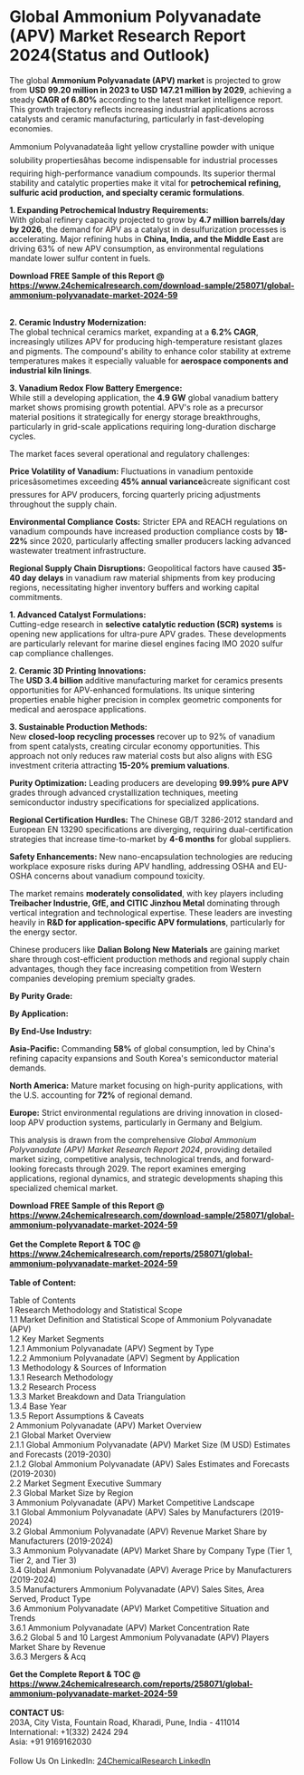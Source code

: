<h1>Global Ammonium Polyvanadate (APV) Market Research Report 2024(Status and Outlook)</h1><p>The global <strong>Ammonium Polyvanadate (APV) market</strong> is projected to grow from <strong>USD 99.20 million in 2023 to USD 147.21 million by 2029</strong>, achieving a steady <strong>CAGR of 6.80%</strong> according to the latest market intelligence report. This growth trajectory reflects increasing industrial applications across catalysts and ceramic manufacturing, particularly in fast-developing economies.</p><p>Ammonium Polyvanadateâa light yellow crystalline powder with unique solubility propertiesâhas become indispensable for industrial processes requiring high-performance vanadium compounds. Its superior thermal stability and catalytic properties make it vital for <strong>petrochemical refining, sulfuric acid production, and specialty ceramic formulations</strong>.</p><p><strong>1. Expanding Petrochemical Industry Requirements:</strong><br>
With global refinery capacity projected to grow by <strong>4.7 million barrels/day by 2026</strong>, the demand for APV as a catalyst in desulfurization processes is accelerating. Major refining hubs in <strong>China, India, and the Middle East</strong> are driving 63% of new APV consumption, as environmental regulations mandate lower sulfur content in fuels.</p><div><b>Download FREE Sample of this Report @ 
            <a href="https://www.24chemicalresearch.com/download-sample/258071/global-ammonium-polyvanadate-market-2024-59">
            https://www.24chemicalresearch.com/download-sample/258071/global-ammonium-polyvanadate-market-2024-59</a></b></div><br><p><strong>2. Ceramic Industry Modernization:</strong><br>
The global technical ceramics market, expanding at a <strong>6.2% CAGR</strong>, increasingly utilizes APV for producing high-temperature resistant glazes and pigments. The compound's ability to enhance color stability at extreme temperatures makes it especially valuable for <strong>aerospace components and industrial kiln linings</strong>.</p><p><strong>3. Vanadium Redox Flow Battery Emergence:</strong><br>
While still a developing application, the <strong>4.9 GW</strong> global vanadium battery market shows promising growth potential. APV's role as a precursor material positions it strategically for energy storage breakthroughs, particularly in grid-scale applications requiring long-duration discharge cycles.</p><p>The market faces several operational and regulatory challenges:</p><p><strong>Price Volatility of Vanadium:</strong> Fluctuations in vanadium pentoxide pricesâsometimes exceeding <strong>45% annual variance</strong>âcreate significant cost pressures for APV producers, forcing quarterly pricing adjustments throughout the supply chain.</p><p><strong>Environmental Compliance Costs:</strong> Stricter EPA and REACH regulations on vanadium compounds have increased production compliance costs by <strong>18-22%</strong> since 2020, particularly affecting smaller producers lacking advanced wastewater treatment infrastructure.</p><p><strong>Regional Supply Chain Disruptions:</strong> Geopolitical factors have caused <strong>35-40 day delays</strong> in vanadium raw material shipments from key producing regions, necessitating higher inventory buffers and working capital commitments.</p><p><strong>1. Advanced Catalyst Formulations:</strong><br>
Cutting-edge research in <strong>selective catalytic reduction (SCR) systems</strong> is opening new applications for ultra-pure APV grades. These developments are particularly relevant for marine diesel engines facing IMO 2020 sulfur cap compliance challenges.</p><p><strong>2. Ceramic 3D Printing Innovations:</strong><br>
The <strong>USD 3.4 billion</strong> additive manufacturing market for ceramics presents opportunities for APV-enhanced formulations. Its unique sintering properties enable higher precision in complex geometric components for medical and aerospace applications.</p><p><strong>3. Sustainable Production Methods:</strong><br>
New <strong>closed-loop recycling processes</strong> recover up to 92% of vanadium from spent catalysts, creating circular economy opportunities. This approach not only reduces raw material costs but also aligns with ESG investment criteria attracting <strong>15-20% premium valuations</strong>.</p><p><strong>Purity Optimization:</strong> Leading producers are developing <strong>99.99% pure APV</strong> grades through advanced crystallization techniques, meeting semiconductor industry specifications for specialized applications.</p><p><strong>Regional Certification Hurdles:</strong> The Chinese GB/T 3286-2012 standard and European EN 13290 specifications are diverging, requiring dual-certification strategies that increase time-to-market by <strong>4-6 months</strong> for global suppliers.</p><p><strong>Safety Enhancements:</strong> New nano-encapsulation technologies are reducing workplace exposure risks during APV handling, addressing OSHA and EU-OSHA concerns about vanadium compound toxicity.</p><p>The market remains <strong>moderately consolidated</strong>, with key players including <strong>Treibacher Industrie, GfE, and CITIC Jinzhou Metal</strong> dominating through vertical integration and technological expertise. These leaders are investing heavily in <strong>R&amp;D for application-specific APV formulations</strong>, particularly for the energy sector.</p><p>Chinese producers like <strong>Dalian Bolong New Materials</strong> are gaining market share through cost-efficient production methods and regional supply chain advantages, though they face increasing competition from Western companies developing premium specialty grades.</p><p><strong>By Purity Grade:</strong></p><p><strong>By Application:</strong></p><p><strong>By End-Use Industry:</strong></p><p><strong>Asia-Pacific:</strong> Commanding <strong>58%</strong> of global consumption, led by China's refining capacity expansions and South Korea's semiconductor material demands.</p><p><strong>North America:</strong> Mature market focusing on high-purity applications, with the U.S. accounting for <strong>72%</strong> of regional demand.</p><p><strong>Europe:</strong> Strict environmental regulations are driving innovation in closed-loop APV production systems, particularly in Germany and Belgium.</p><p>This analysis is drawn from the comprehensive <em>Global Ammonium Polyvanadate (APV) Market Research Report 2024</em>, providing detailed market sizing, competitive analysis, technological trends, and forward-looking forecasts through 2029. The report examines emerging applications, regional dynamics, and strategic developments shaping this specialized chemical market.</p><div><b>Download FREE Sample of this Report @ 
            <a href="https://www.24chemicalresearch.com/download-sample/258071/global-ammonium-polyvanadate-market-2024-59">
            https://www.24chemicalresearch.com/download-sample/258071/global-ammonium-polyvanadate-market-2024-59</a></b></div><br><div><b>Get the Complete Report & TOC @ 
            <a href="https://www.24chemicalresearch.com/reports/258071/global-ammonium-polyvanadate-market-2024-59">
            https://www.24chemicalresearch.com/reports/258071/global-ammonium-polyvanadate-market-2024-59</a></b></div><br>
            <b>Table of Content:</b><p>Table of Contents<br />
1 Research Methodology and Statistical Scope<br />
1.1 Market Definition and Statistical Scope of Ammonium Polyvanadate (APV)<br />
1.2 Key Market Segments<br />
1.2.1 Ammonium Polyvanadate (APV) Segment by Type<br />
1.2.2 Ammonium Polyvanadate (APV) Segment by Application<br />
1.3 Methodology & Sources of Information<br />
1.3.1 Research Methodology<br />
1.3.2 Research Process<br />
1.3.3 Market Breakdown and Data Triangulation<br />
1.3.4 Base Year<br />
1.3.5 Report Assumptions & Caveats<br />
2 Ammonium Polyvanadate (APV) Market Overview<br />
2.1 Global Market Overview<br />
2.1.1 Global Ammonium Polyvanadate (APV) Market Size (M USD) Estimates and Forecasts (2019-2030)<br />
2.1.2 Global Ammonium Polyvanadate (APV) Sales Estimates and Forecasts (2019-2030)<br />
2.2 Market Segment Executive Summary<br />
2.3 Global Market Size by Region<br />
3 Ammonium Polyvanadate (APV) Market Competitive Landscape<br />
3.1 Global Ammonium Polyvanadate (APV) Sales by Manufacturers (2019-2024)<br />
3.2 Global Ammonium Polyvanadate (APV) Revenue Market Share by Manufacturers (2019-2024)<br />
3.3 Ammonium Polyvanadate (APV) Market Share by Company Type (Tier 1, Tier 2, and Tier 3)<br />
3.4 Global Ammonium Polyvanadate (APV) Average Price by Manufacturers (2019-2024)<br />
3.5 Manufacturers Ammonium Polyvanadate (APV) Sales Sites, Area Served, Product Type<br />
3.6 Ammonium Polyvanadate (APV) Market Competitive Situation and Trends<br />
3.6.1 Ammonium Polyvanadate (APV) Market Concentration Rate<br />
3.6.2 Global 5 and 10 Largest Ammonium Polyvanadate (APV) Players Market Share by Revenue<br />
3.6.3 Mergers & Acq</p><div><b>Get the Complete Report & TOC @ 
            <a href="https://www.24chemicalresearch.com/reports/258071/global-ammonium-polyvanadate-market-2024-59">
            https://www.24chemicalresearch.com/reports/258071/global-ammonium-polyvanadate-market-2024-59</a></b></div><br><b>CONTACT US:</b><br>
            203A, City Vista, Fountain Road, Kharadi, Pune, India - 411014<br>
            International: +1(332) 2424 294<br>
            Asia: +91 9169162030 <br><br>
            Follow Us On LinkedIn: <a href="https://www.linkedin.com/company/24chemicalresearch/">24ChemicalResearch LinkedIn</a>